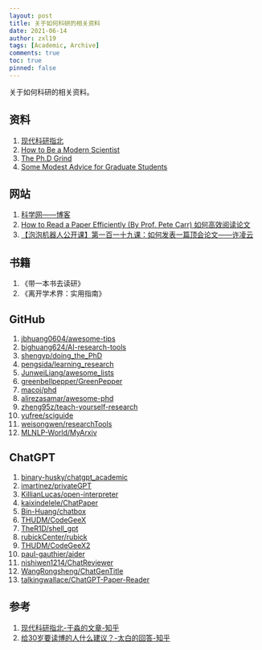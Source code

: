 ```yaml
---
layout: post
title: 关于如何科研的相关资料
date: 2021-06-14
author: zxl19
tags: [Academic, Archive]
comments: true
toc: true
pinned: false
---
```


关于如何科研的相关资料。

<!-- more -->

## 资料

1. [现代科研指北](https://yufree.github.io/sciguide/)
2. [How to Be a Modern Scientist](https://users.metu.edu.tr/ccandan/other/modern_scientist_preview_first_15_pages_Jan_2018.pdf)
3. [The Ph.D Grind](http://pgbovine.net/PhD-memoir/pguo-PhD-grind.pdf)
4. [Some Modest Advice for Graduate Students](https://www.researchgate.net/publication/255653424_SOME_MODEST_ADVICE_FOR_GRADUATE_STUDENTS)

## 网站

1. [科学网——博客](http://blog.sciencenet.cn/blog.php)
2. [How to Read a Paper Efficiently (By Prof. Pete Carr) 如何高效阅读论文](https://www.bilibili.com/video/BV14s411N76u)
3. [【泡泡机器人公开课】第一百一十九课：如何发表一篇顶会论文——许凌云](https://www.bilibili.com/video/BV1Pi4y1F7VG)

## 书籍

1. 《带一本书去读研》
2. 《离开学术界：实用指南》

## GitHub

1. [jbhuang0604/awesome-tips](https://github.com/jbhuang0604/awesome-tips)
2. [bighuang624/AI-research-tools](https://github.com/bighuang624/AI-research-tools)
3. [shengyp/doing_the_PhD](https://github.com/shengyp/doing_the_PhD)
4. [pengsida/learning_research](https://github.com/pengsida/learning_research)
5. [JunweiLiang/awesome_lists](https://github.com/JunweiLiang/awesome_lists)
6. [greenbellpepper/GreenPepper](https://github.com/greenbellpepper/GreenPepper)
7. [macoj/phd](https://github.com/macoj/phd)
8. [alirezasamar/awesome-phd](https://github.com/alirezasamar/awesome-phd)
9. [zheng95z/teach-yourself-research](https://github.com/zheng95z/teach-yourself-research)
10. [yufree/sciguide](https://github.com/yufree/sciguide)
11. [weisongwen/researchTools](https://github.com/weisongwen/researchTools)
12. [MLNLP-World/MyArxiv](https://github.com/MLNLP-World/MyArxiv)

## ChatGPT

1. [binary-husky/chatgpt_academic](https://github.com/binary-husky/chatgpt_academic)
2. [imartinez/privateGPT](https://github.com/imartinez/privateGPT)
3. [KillianLucas/open-interpreter](https://github.com/KillianLucas/open-interpreter)
4. [kaixindelele/ChatPaper](https://github.com/kaixindelele/ChatPaper)
5. [Bin-Huang/chatbox](https://github.com/Bin-Huang/chatbox)
6. [THUDM/CodeGeeX](https://github.com/THUDM/CodeGeeX)
7. [TheR1D/shell_gpt](https://github.com/TheR1D/shell_gpt)
8. [rubickCenter/rubick](https://github.com/rubickCenter/rubick)
9. [THUDM/CodeGeeX2](https://github.com/THUDM/CodeGeeX2)
10. [paul-gauthier/aider](https://github.com/paul-gauthier/aider)
11. [nishiwen1214/ChatReviewer](https://github.com/nishiwen1214/ChatReviewer)
12. [WangRongsheng/ChatGenTitle](https://github.com/WangRongsheng/ChatGenTitle)
13. [talkingwallace/ChatGPT-Paper-Reader](https://github.com/talkingwallace/ChatGPT-Paper-Reader)

## 参考

1. [现代科研指北-于淼的文章-知乎](https://zhuanlan.zhihu.com/p/305646861)
2. [给30岁要读博的人什么建议？-太白的回答-知乎](https://www.zhihu.com/question/321599275/answer/1728207632)
